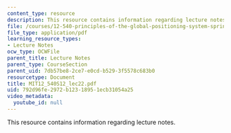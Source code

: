 ```yaml
---
content_type: resource
description: This resource contains information regarding lecture notes.
file: /courses/12-540-principles-of-the-global-positioning-system-spring-2012/792d96fe2972b12318951ecb31054a25_MIT12_540S12_lec22.pdf
file_type: application/pdf
learning_resource_types:
- Lecture Notes
ocw_type: OCWFile
parent_title: Lecture Notes
parent_type: CourseSection
parent_uid: 7db57be8-2ce7-e0cd-b529-3f5578c683b0
resourcetype: Document
title: MIT12_540S12_lec22.pdf
uid: 792d96fe-2972-b123-1895-1ecb31054a25
video_metadata:
  youtube_id: null
---
```

This resource contains information regarding lecture notes.

